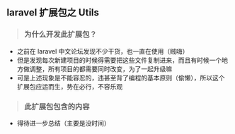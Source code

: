 ## laravel 扩展包之 Utils

>### 为什么开发此扩展包？
* 之前在 laravel 中文论坛发现不少干货，也一直在使用（贼嗨）
* 但是发现每次新建项目的时候得需要把这些文件复制进来，而且有时候一个地方做调整，所有项目的都需要同时改变，为了一起升级嘛
* 可是上述现象是不能容忍的，违甚至背了编程的基本原则（偷懒），所以这个扩展包应运而生，势在必行，不容乐观

>### 此扩展包包含的内容
* 得待进一步总结（主要是没时间）
